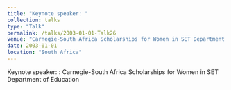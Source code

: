 ```yaml
---
title: "Keynote speaker: "
collection: talks
type: "Talk"
permalink: /talks/2003-01-01-Talk26
venue: "Carnegie-South Africa Scholarships for Women in SET Department of Education "
date: 2003-01-01
location: "South Africa"
---
```


Keynote speaker: : Carnegie-South Africa Scholarships for Women in SET Department of Education 

